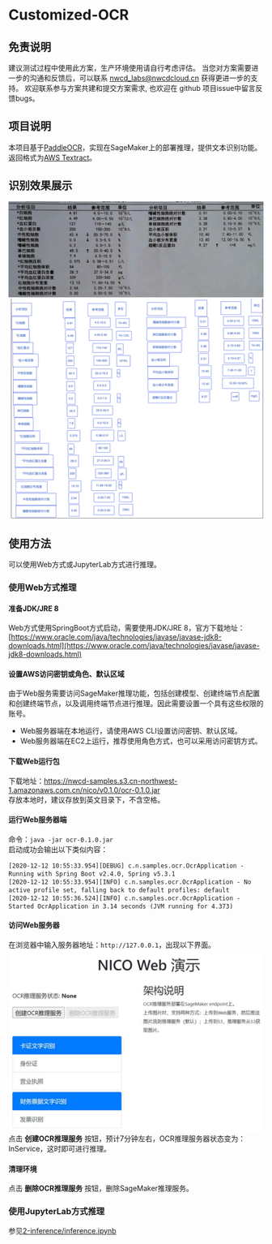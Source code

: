 # Customized-OCR

## 免责说明
建议测试过程中使用此方案，生产环境使用请自行考虑评估。
当您对方案需要进一步的沟通和反馈后，可以联系 nwcd_labs@nwcdcloud.cn 获得更进一步的支持。
欢迎联系参与方案共建和提交方案需求, 也欢迎在 github 项目issue中留言反馈bugs。



## 项目说明
本项目基于[PaddleOCR](https://github.com/PaddlePaddle/PaddleOCR)，实现在SageMaker上的部署推理，提供文本识别功能。  
返回格式为[AWS Textract](https://docs.aws.amazon.com/textract/latest/dg/what-is.html)。

## 识别效果展示
![](image/10.jpg)
![](image/10_predictor.jpg)

## 使用方法
可以使用Web方式或JupyterLab方式进行推理。
### 使用Web方式推理
#### 准备JDK/JRE 8
Web方式使用SpringBoot方式启动，需要使用JDK/JRE 8，官方下载地址：[https://www.oracle.com/java/technologies/javase/javase-jdk8-downloads.html](https://www.oracle.com/java/technologies/javase/javase-jdk8-downloads.html)  
#### 设置AWS访问密钥或角色、默认区域
由于Web服务需要访问SageMaker推理功能，包括创建模型、创建终端节点配置和创建终端节点，以及调用终端节点进行推理。因此需要设置一个具有这些权限的账号。  
- Web服务器端在本地运行，请使用AWS CLI设置访问密钥、默认区域。
- Web服务器端在EC2上运行，推荐使用角色方式，也可以采用访问密钥方式。
#### 下载Web运行包
下载地址：https://nwcd-samples.s3.cn-northwest-1.amazonaws.com.cn/nico/v0.1.0/ocr-0.1.0.jar  
存放本地时，建议存放到英文目录下，不含空格。
#### 运行Web服务器端
命令：`java -jar ocr-0.1.0.jar`  
启动成功会输出以下类似内容：
```
[2020-12-12 10:55:33.954][DEBUG] c.n.samples.ocr.OcrApplication - Running with Spring Boot v2.4.0, Spring v5.3.1
[2020-12-12 10:55:33.954][INFO] c.n.samples.ocr.OcrApplication - No active profile set, falling back to default profiles: default
[2020-12-12 10:55:36.524][INFO] c.n.samples.ocr.OcrApplication - Started OcrApplication in 3.14 seconds (JVM running for 4.373)
```
#### 访问Web服务器
在浏览器中输入服务器地址：`http://127.0.0.1`，出现以下界面。
![](image/20.jpg)
点击 **创建OCR推理服务** 按钮，预计7分钟左右，OCR推理服务器状态变为：InService，这时即可进行推理。
#### 清理环境
点击 **删除OCR推理服务** 按钮，删除SageMaker推理服务。  
### 使用JupyterLab方式推理
参见[2-inference/inference.ipynb](2-inference/inference.ipynb)
